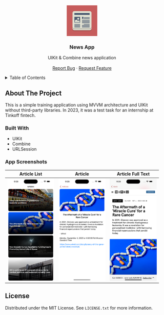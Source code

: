 <!-- PROJECT LOGO -->
<br />
<div align="center">
  <a href="https://github.com/Dewerro/NewsApp">
    <img src="images/logo.png" alt="Logo" width="100" height="100">
  </a>

  <h3 align="center">News App</h3>

  <p align="center">
    UIKit & Combine news application
    <br />
    <br />
    <a href="https://github.com/Dewerro/NewsApp/issues">Report Bug</a>
    ·
    <a href="https://github.com/Dewerro/NewsApp/issues">Request Feature</a>
  </p>
</div>

<!-- TABLE OF CONTENTS -->
<details>
  <summary>Table of Contents</summary>
  <ol>
    <li>
      <a href="#about-the-project">About The Project</a>
      <ul>
        <li><a href="#built-with">Built With</a></li>
      </ul>
    </li>
    <li><a href="#app-screenshots">App Screenshots</a></li>
    <li><a href="#license">License</a></li>
  </ol>
</details>

<!-- ABOUT THE PROJECT -->
## About The Project

This is a simple training application using MVVM architecture and UIKit without third-party libraries. In 2023, it was a test task for an internship at Tinkoff fintech.

### Built With

* UIKit
* Combine
* URLSession

### App Screenshots

| Article List | Article | Article Full Text |
| ------------ | ------- | ----------------- |
| <img src="images/articleList.png"> | <img src="images/article.png"> | <img src="images/articleText.png"> |

<!-- LICENSE -->
## License

Distributed under the MIT License. See `LICENSE.txt` for more information.
